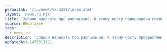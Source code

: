 ```yaml
---
permalink: '/ru/news/vk-3357/index.html'
layout: 'news.ru.njk'
title: 'Забыли написать про расписание. К этому посту прикреплена последняя версия, но свежую всегда см…'
source: ВКонтакте
tags:
  - news_ru
description: 'Забыли написать про расписание. К этому посту прикреплена последняя версия, но свежую всегда см…'
updatedAt: 1473013121
---
```

